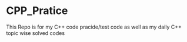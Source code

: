 # CPP_Pratice
This Repo is for my C++ code pracide/test code as well as my daily C++ topic wise solved codes
